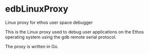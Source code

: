 # edbLinuxProxy
Linux proxy for ethos user space debugger

This is the Linux proxy used to debug user applications on the Ethos operating system using the gdb remote serial protocol.

The proxy is written in Go.
